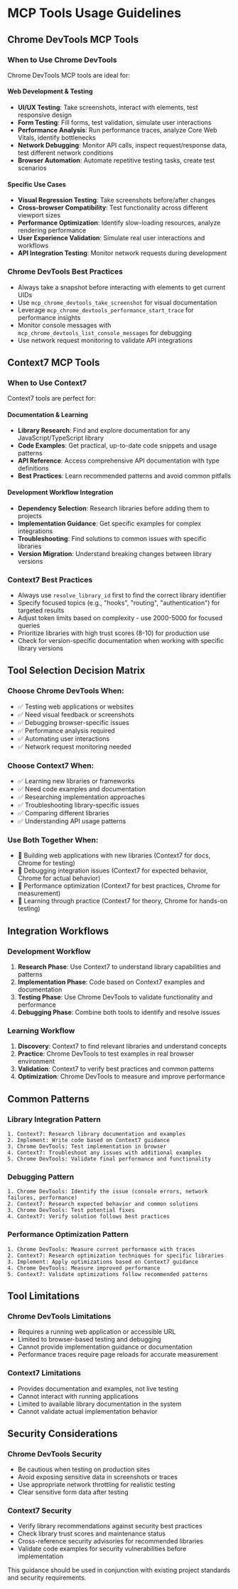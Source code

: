 # MCP Tools Usage Guidelines

## Chrome DevTools MCP Tools

### When to Use Chrome DevTools
Chrome DevTools MCP tools are ideal for:

#### Web Development & Testing
- **UI/UX Testing**: Take screenshots, interact with elements, test responsive design
- **Form Testing**: Fill forms, test validation, simulate user interactions
- **Performance Analysis**: Run performance traces, analyze Core Web Vitals, identify bottlenecks
- **Network Debugging**: Monitor API calls, inspect request/response data, test different network conditions
- **Browser Automation**: Automate repetitive testing tasks, create test scenarios

#### Specific Use Cases
- **Visual Regression Testing**: Take screenshots before/after changes
- **Cross-browser Compatibility**: Test functionality across different viewport sizes
- **Performance Optimization**: Identify slow-loading resources, analyze rendering performance
- **User Experience Validation**: Simulate real user interactions and workflows
- **API Integration Testing**: Monitor network requests during development

### Chrome DevTools Best Practices
- Always take a snapshot before interacting with elements to get current UIDs
- Use `mcp_chrome_devtools_take_screenshot` for visual documentation
- Leverage `mcp_chrome_devtools_performance_start_trace` for performance insights
- Monitor console messages with `mcp_chrome_devtools_list_console_messages` for debugging
- Use network request monitoring to validate API integrations

## Context7 MCP Tools

### When to Use Context7
Context7 tools are perfect for:

#### Documentation & Learning
- **Library Research**: Find and explore documentation for any JavaScript/TypeScript library
- **Code Examples**: Get practical, up-to-date code snippets and usage patterns
- **API Reference**: Access comprehensive API documentation with type definitions
- **Best Practices**: Learn recommended patterns and avoid common pitfalls

#### Development Workflow Integration
- **Dependency Selection**: Research libraries before adding them to projects
- **Implementation Guidance**: Get specific examples for complex integrations
- **Troubleshooting**: Find solutions to common issues with specific libraries
- **Version Migration**: Understand breaking changes between library versions

### Context7 Best Practices
- Always use `resolve_library_id` first to find the correct library identifier
- Specify focused topics (e.g., "hooks", "routing", "authentication") for targeted results
- Adjust token limits based on complexity - use 2000-5000 for focused queries
- Prioritize libraries with high trust scores (8-10) for production use
- Check for version-specific documentation when working with specific library versions

## Tool Selection Decision Matrix

### Choose Chrome DevTools When:
- ✅ Testing web applications or websites
- ✅ Need visual feedback or screenshots
- ✅ Debugging browser-specific issues
- ✅ Performance analysis required
- ✅ Automating user interactions
- ✅ Network request monitoring needed

### Choose Context7 When:
- ✅ Learning new libraries or frameworks
- ✅ Need code examples and documentation
- ✅ Researching implementation approaches
- ✅ Troubleshooting library-specific issues
- ✅ Comparing different libraries
- ✅ Understanding API usage patterns

### Use Both Together When:
- 🔄 Building web applications with new libraries (Context7 for docs, Chrome for testing)
- 🔄 Debugging integration issues (Context7 for expected behavior, Chrome for actual behavior)
- 🔄 Performance optimization (Context7 for best practices, Chrome for measurement)
- 🔄 Learning through practice (Context7 for theory, Chrome for hands-on testing)

## Integration Workflows

### Development Workflow
1. **Research Phase**: Use Context7 to understand library capabilities and patterns
2. **Implementation Phase**: Code based on Context7 examples and documentation
3. **Testing Phase**: Use Chrome DevTools to validate functionality and performance
4. **Debugging Phase**: Combine both tools to identify and resolve issues

### Learning Workflow
1. **Discovery**: Context7 to find relevant libraries and understand concepts
2. **Practice**: Chrome DevTools to test examples in real browser environment
3. **Validation**: Context7 to verify best practices and common patterns
4. **Optimization**: Chrome DevTools to measure and improve performance

## Common Patterns

### Library Integration Pattern
```
1. Context7: Research library documentation and examples
2. Implement: Write code based on Context7 guidance
3. Chrome DevTools: Test implementation in browser
4. Context7: Troubleshoot any issues with additional examples
5. Chrome DevTools: Validate final performance and functionality
```

### Debugging Pattern
```
1. Chrome DevTools: Identify the issue (console errors, network failures, performance)
2. Context7: Research expected behavior and common solutions
3. Chrome DevTools: Test potential fixes
4. Context7: Verify solution follows best practices
```

### Performance Optimization Pattern
```
1. Chrome DevTools: Measure current performance with traces
2. Context7: Research optimization techniques for specific libraries
3. Implement: Apply optimizations based on Context7 guidance
4. Chrome DevTools: Measure improved performance
5. Context7: Validate optimizations follow recommended patterns
```

## Tool Limitations

### Chrome DevTools Limitations
- Requires a running web application or accessible URL
- Limited to browser-based testing and debugging
- Cannot provide implementation guidance or documentation
- Performance traces require page reloads for accurate measurement

### Context7 Limitations
- Provides documentation and examples, not live testing
- Cannot interact with running applications
- Limited to available library documentation in the system
- Cannot validate actual implementation behavior

## Security Considerations

### Chrome DevTools Security
- Be cautious when testing on production sites
- Avoid exposing sensitive data in screenshots or traces
- Use appropriate network throttling for realistic testing
- Clear sensitive form data after testing

### Context7 Security
- Verify library recommendations against security best practices
- Check library trust scores and maintenance status
- Cross-reference security advisories for recommended libraries
- Validate code examples for security vulnerabilities before implementation

This guidance should be used in conjunction with existing project standards and security requirements.